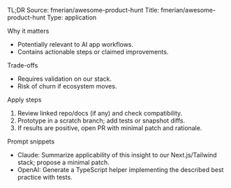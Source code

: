 TL;DR
Source: fmerian/awesome-product-hunt
Title: fmerian/awesome-product-hunt
Type: application

Why it matters
- Potentially relevant to AI app workflows.
- Contains actionable steps or claimed improvements.

Trade-offs
- Requires validation on our stack.
- Risk of churn if ecosystem moves.

Apply steps
1) Review linked repo/docs (if any) and check compatibility.
2) Prototype in a scratch branch; add tests or snapshot diffs.
3) If results are positive, open PR with minimal patch and rationale.

Prompt snippets
- Claude: Summarize applicability of this insight to our Next.js/Tailwind stack; propose a minimal patch.
- OpenAI: Generate a TypeScript helper implementing the described best practice with tests.
